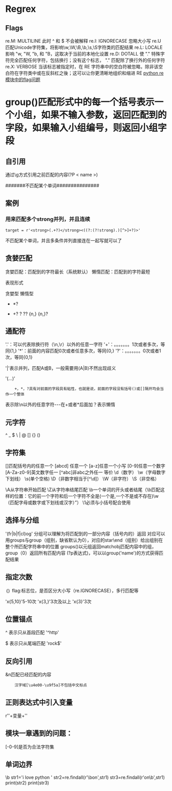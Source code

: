 # Regrex

## Flags
re.M: MULTILINE 此时 ^ 和 $ 不会被解释
re.I: IGNORECASE 忽略大小写
re.U	匹配Unicode字符集，将影响\w,\W,\B,\b,\s,\S字符类的匹配结果
re.L: LOCALE 影响 "w, "W, "b, 和 "B，这取决于当前的本地化设置
re.D: DOTALL 使 "." 特殊字符完全匹配任何字符，包括换行；没有这个标志， "." 匹配除了换行外的任何字符
re.X: VERBOSE 当该标志被指定时，在 RE 字符串中的空白符被忽略，除非该空白符在字符类中或在反斜杠之後；这可以让你更清晰地组织和缩进 RE
[python re模块中的flag问题](https://blog.csdn.net/Hk_john/article/details/78269434)


# 	group()匹配形式中的每一个括号表示一个小组，如果不输入参数，返回匹配到的字段，如果输入小组编号，则返回小组字段




## 自引用

通过\g<name>方式引用之前匹配的内容(?P < name >)


#######不匹配某个单词###############
## 案例
### 用来匹配多个strong并列，并且连续
`target = r'<strong>(.+?)</strong><((?:(?!strong).)[^>]+?)>'`

不匹配某个单词，并且多条件并列直接连在一起写就可以了

## 贪婪匹配

贪婪匹配：匹配到的字符最长（系统默认）
懒惰匹配：匹配到的字符最短

表现形式

贪婪型		懒惰型
  * *?
  + +?
  ?		  ??
 {n,}		 {n,}?


##  通配符
'.'：可以代表除换行符（\n,\r）以外的任意一字符
'+'：。。。。。。。1次或者多次，等同{1,}
'*'：前面的内容匹配0次或者任意多次，等同{0,}
'?'：。。。。。。。0次或者1次，等同{0,1}

'|'表示并列，匹配A或B，一般需要用(A|B)不然出现歧义

'(...)'

		+，*，?具有对前面的字段具有粘性，也就是说，前面的字段没有括号()或[]隔开均会当作一个整体

表示除\n以外的任意字符---在+或者*后面加？表示懒惰

## 元字符
^  _  $  \  |  @  []  {}  ()

## 字符集
[]匹配括号内的任意一个
[abcd] 任意一个
[a-z]任意一个小写
[0-9]任意一个数字
[A-Za-z0-9]英文数字任一
[^abc]非abc之外任一
等价
\d（数字）  \w（字母数字下划线）  \s(单个空格)  \D（非数字相当于[^\d]）  \W（非字符）  \S（非空格）

\A从字符串开始匹配
\Z从字符串结尾匹配
\b一个单词的开头或者结尾（\b匹配这样的位置：它的前一个字符和后一个字符不全是(一个是,一个不是或不存在)\w（匹配字母或数字或下划线或汉字）”）
\1必须与小括号配合使用

## 选择与分组
'(fr|b|f|cl)og'
分组可以理解为将匹配到的一部分内容（括号内的）返回
对应可以用groups与group（组别，缺省默认为0），对应的star\end（组别）给出组别在整个所匹配字符串中的位置
groups()以元组返回matchobj匹配内容中的组，group（0）返回所有匹配内容
(?p<name>表达式)，可以以group('name')的方式获得匹配结果

## 指定次数
｛｝
flag:标志位，是否区分大小写（re.IGNORECASE），多行匹配等

'x{5,10}'5-10次
'x{3,}'3次及以上
'x{3}'3次

## 位置锚点
 ^ 表示只从首段匹配
'^http'

 $ 表示只从尾端匹配
'rock$'


## 反向引用
&n匹配已经匹配的内容

		汉字域[\u4e00-\u9f5a]不包括中文标点

## 正则表达式中引入变量
r''+变量+''


## 模块一章遇到的问题：
[-0-9]是否为合法字符集


## 单词边界
\b
str1='i love python '
str2=re.findall(r'\bon',str1)
str3=re.findall(r'on\b',str1)
print(str2)
print(str3)



